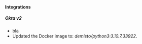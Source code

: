
#### Integrations
##### Okta v2
- bla 
- Updated the Docker image to: *demisto/python3:3.10.7.33922*.
